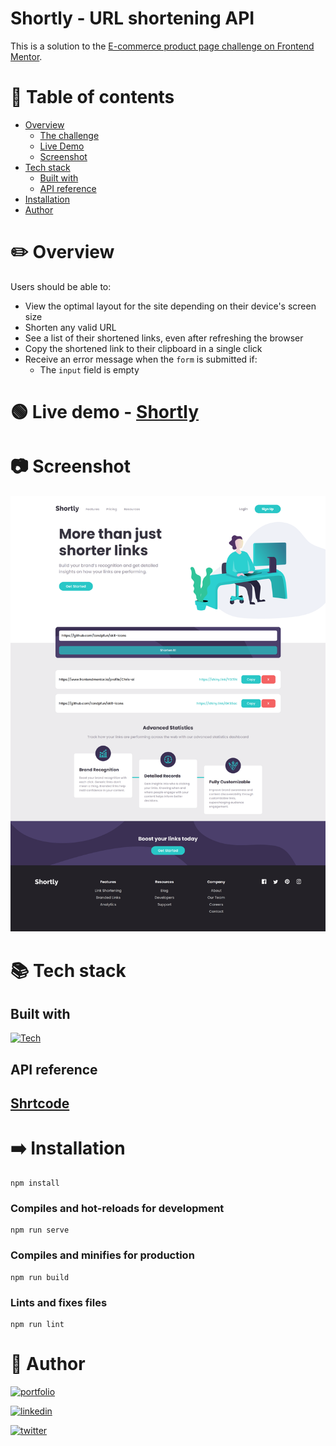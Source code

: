 # Shortly - URL shortening API

This is a solution to the [E-commerce product page challenge on Frontend Mentor](https://www.frontendmentor.io/challenges/ecommerce-product-page-UPsZ9MJp6).

# 📝 Table of contents

- [Overview](#overview)
  - [The challenge](#the-challenge)
  - [Live Demo](#live-demo)
  - [Screenshot](#screenshot)
- [Tech stack](#tech-stack)
  - [Built with](#built-with)
  - [API reference](#api-reference)
- [Installation](#installation)
- [Author](#author)

# ✏️ Overview

Users should be able to:

- View the optimal layout for the site depending on their device's screen size
- Shorten any valid URL
- See a list of their shortened links, even after refreshing the browser
- Copy the shortened link to their clipboard in a single click
- Receive an error message when the `form` is submitted if:
  - The `input` field is empty

# 🟢 Live demo - [Shortly](https://chris-ai.github.io/link-shorterer/)

# 📷 Screenshot

![](./Screenshot.png)

# 📚 Tech stack

## Built with

[![Tech](https://skills.thijs.gg/icons?i=javascript,html,css,scss,vue&theme=light)](https://skills.thijs.gg)

## API reference

## [Shrtcode](https://shrtco.de/docs)

# ➡️ Installation

```
npm install
```

### Compiles and hot-reloads for development

```
npm run serve
```

### Compiles and minifies for production

```
npm run build
```

### Lints and fixes files

```
npm run lint
```

# 🔗 Author

[![portfolio](https://img.shields.io/badge/github-000?style=for-the-badge&logo=ko-fi&logoColor=white)](https://github.com/Chris-ai)

[![linkedin](https://img.shields.io/badge/linkedin-0A66C2?style=for-the-badge&logo=linkedin&logoColor=white)](https://twitter.com/kondr7_krzysiek)

[![twitter](https://img.shields.io/badge/frontendmentor-fefefe?style=for-the-badge&logo=&logoColor=white)](https://www.frontendmentor.io/profile/Chris-ai)
